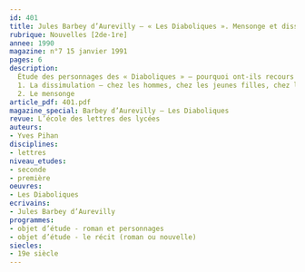 ```yaml
---
id: 401
title: Jules Barbey d’Aurevilly – « Les Diaboliques ». Mensonge et dissimulation
rubrique: Nouvelles [2de-1re]
annee: 1990
magazine: n°7 15 janvier 1991
pages: 6
description: 
  Étude des personnages des « Diaboliques » – pourquoi ont-ils recours à la dissimulation et au mensonge dans lesquels ils excellent ?
  1. La dissimulation – chez les hommes, chez les jeunes filles, chez les femmes, dissimulation d’un couple, dissimulation collective, esquisse d’une philosophie de la dissimulation, le refus de dissimuler, l’impossibilité de dissimuler
  2. Le mensonge
article_pdf: 401.pdf
magazine_special: Barbey d’Aurevilly – Les Diaboliques
revue: L’école des lettres des lycées
auteurs:
- Yves Pihan
disciplines:
- lettres
niveau_etudes:
- seconde
- première
oeuvres:
- Les Diaboliques
ecrivains:
- Jules Barbey d’Aurevilly
programmes:
- objet d’étude - roman et personnages
- objet d’étude - le récit (roman ou nouvelle)
siecles:
- 19e siècle
---
```


